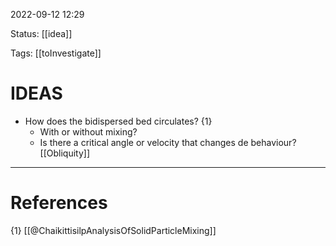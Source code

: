  2022-09-12  12:29

Status: [[idea]] 

Tags: [[toInvestigate]]

# IDEAS
* How does the bidispersed bed circulates? {1} 
	* With or without mixing?
	* Is there a critical angle or velocity that changes de behaviour? [[Obliquity]]








---
# References
{1} [[@ChaikittisilpAnalysisOfSolidParticleMixing]]

